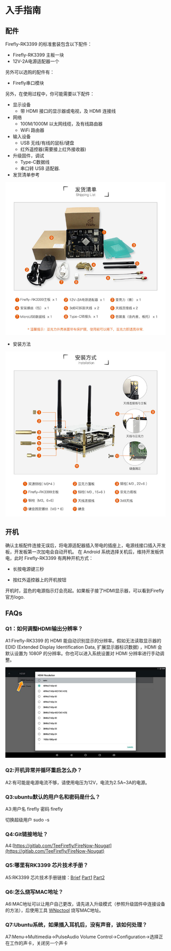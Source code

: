 
# 入手指南
## 配件

Firefly-RK3399 的标准套装包含以下配件：

* Firefly-RK3399 主板一块
* 12V-2A电源适配器一个

另外可以选购的配件有：

* Firefly串口模块

另外，在使用过程中，你可能需要以下配件：

*    显示设备
     * 带 HDMI 接口的显示器或电视，及 HDMI 连接线
*    网络
     *   100M/1000M 以太网线缆，及有线路由器
     *   WiFi 路由器
*    输入设备
     *   USB 无线/有线的鼠标/键盘
     *   红外遥控器(需要接上红外接收器)
*    升级固件，调试
     *   Type-C数据线
     *   串口转 USB 适配器.
*    发货清单参考

![](img/started1.jpg)

* 安装方法

![](img/started2.jpg)

## 开机
确认主板配件连接无误后，将电源适配器插入带电的插座上，电源线接口插入开发板，开发板第一次加电会自动开机。 在 Android 系统选择关机后，维持开发板供电，此时 Firefly-RK3399 有两种开机方式：

*    长按电源键三秒

*    按红外遥控器上的开机按钮

开机时，蓝色的电源指示灯会亮起。如果板子接了HDMI显示器，可以看到Firefly 官方logo.
## FAQs
### Q1：如何调整HDMI输出分辨率？

A1:Firefly-RK3399 的 HDMI 能自动识别显示的分辨率。假如无法读取显示器的 EDID (Extended Display Identification Data, 扩展显示器标识数据) ，HDMI 会默认设置为 1080P 的分辨率。你也可以进入系统设置对 HDMI 分辨率进行手动调整。
 
 ![](img/started3.jpg)
 
### Q2:开机异常并循环重启怎么办？

A2:有可能是电源电流不够，请使用电压为12V，电流为2.5A~3A的电源。
### Q3:ubuntu默认的用户名和密码是什么？
A3:用户名 firefly  密码 firefly 

切换超级用户  sudo -s
### Q4:Git链接地址？

A4:[https://gitlab.com/TeeFirefly/FireNow-Nougat](https://gitlab.com/TeeFirefly/FireNow-Nougat)
### Q5:哪里有RK3399 芯片技术手册？
A5:RK3399 芯片技术手册链接：[Brief](http://www.t-firefly.com/download/Firefly-RK3399/docs/Chip%20Specifications/Rockchip_RK3399_Datasheet_V0.7_20160219.pdf) [Part1](http://www.t-firefly.com/download/Firefly-RK3399/docs/TRM/Rockchip%20RK3399TRM%20V1.3%20Part1.pdf) [Part2](http://www.t-firefly.com/download/Firefly-RK3399/docs/TRM/Rockchip%20RK3399TRM%20V1.3%20Part2.pdf)
### Q6:怎么烧写MAC地址？
A6:MAC地址可以让用户自己更改，请先进入升级模式（参照升级固件中连接设备的方法），后使用工具 [WNpctool](https://pan.baidu.com/s/1kU727kF#list/path=%2F) 烧写MAC地址。
### Q7:Ubuntu系统，如果插入耳机后，没有声音，该如何处理？
A7:Menu->Multimedia->PulseAudio Volume Control->Configuration->选择正在工作的声卡，关闭另一个声卡